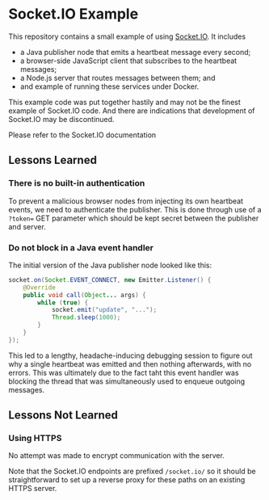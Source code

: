 # Socket.IO Example

This repository contains a small example of using [Socket.IO][]. It includes

[Socket.IO]: https://Socket.IO

 * a Java publisher node that emits a heartbeat message every second;
 * a browser-side JavaScript client that subscribes to the heartbeat messages;
 * a Node.js server that routes messages between them; and
 * and example of running these services under Docker.

This example code was put together hastily and may not be the finest example of Socket.IO code. And there are indications that development of Socket.IO may be discontinued.

Please refer to the Socket.IO documentation 

## Lessons Learned

### There is no built-in authentication

To prevent a malicious browser nodes from injecting its own heartbeat events, we need to authenticate the publisher. This is done through use of a `?token=` GET parameter which should be kept secret between the publisher and server.

### Do not block in a Java event handler

The initial version of the Java publisher node looked like this:

```java
socket.on(Socket.EVENT_CONNECT, new Emitter.Listener() {
    @Override
    public void call(Object... args) {
        while (true) {
            socket.emit("update", "...");
            Thread.sleep(1000);
        }
    }
});
```

This led to a lengthy, headache-inducing debugging session to figure out why a single heartbeat was emitted and then nothing afterwards, with no errors. This was ultimately due to the fact taht this event handler was blocking the thread that was simultaneously used to enqueue outgoing messages.


## Lessons Not Learned

### Using HTTPS

No attempt was made to encrypt communication with the server.

Note that the Socket.IO endpoints are prefixed `/socket.io/` so it should be straightforward to set up a reverse proxy for these paths on an existing HTTPS server.

